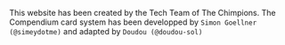 This website has been created by the Tech Team of The Chimpions.
The Compendium card system has been developped by `Simon Goellner (@simeydotme)` and adapted by `Doudou (@doudou-sol)`
